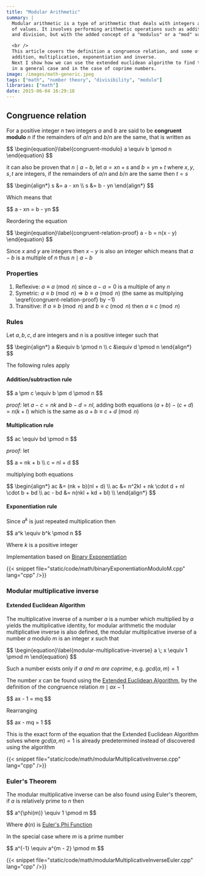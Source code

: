 ```yaml
---
title: "Modular Arithmetic"
summary: |
  Modular arithmetic is a type of arithmetic that deals with integers and remains within a fixed range
  of values. It involves performing arithmetic operations such as addition, subtraction, multiplication,
  and division, but with the added concept of a "modulus" or a "mod" value.

  <br />
  This article covers the definition a congruence relation, and some of its properties like
  addition, multiplication, exponentiation and inverse.
  Next I show how we can use the extended euclidean algorithm to find the modular multiplicative inverse
  in a general case and in the case of coprime numbers.
image: /images/math-generic.jpeg
tags: ["math", "number theory", "divisibility", "modulo"]
libraries: ["math"]
date: 2015-06-04 16:29:18
---
```


## Congruence relation

For a positive integer $n$ two integers $a$ and $b$ are said to be **congruent modulo** $n$ if the remainders of $a / n$ and $b / n$ are the same, that is written as

<div>$$
\begin{equation}\label{congruent-modulo}
a \equiv b \pmod n
\end{equation}
$$</div>

it can also be proven that $n \mid a - b$, let $a = xn + s$ and $b = yn + t$ where $x, y, s, t$ are integers, if the remainders of $a/n$ and $b/n$ are the same then $t = s$

<div>$$
\begin{align*}
s &= a - xn \\
s &= b - yn
\end{align*}
$$</div>

Which means that

<div>$$
a - xn = b - yn
$$</div>

Reordering the equation

<div>$$
\begin{equation}\label{congruent-relation-proof}
a - b = n(x - y)
\end{equation}
$$</div>

Since $x$ and $y$ are integers then $x - y$ is also an integer which means that $a - b$ is a multiple of $n$ thus $n \mid a - b$

### Properties

1. Reflexive: $a \equiv a \pmod n$ since $a - a = 0$ is a multiple of any $n$
2. Symetric: $a \equiv b \pmod n \Rightarrow b \equiv a \pmod n$ (the same as multiplying \eqref{congruent-relation-proof} by $-1$)
3. Transitive: if $a \equiv b \pmod n$ and $b \equiv c \pmod n$ then $a \equiv c \pmod n$

### Rules

Let $a, b, c, d$ are integers and $n$ is a positive integer such that

<div>$$
\begin{align*}
a &\equiv b \pmod n \\
c &\equiv d \pmod n
\end{align*}
$$</div>

The following rules apply

#### Addition/subtraction rule

<div>$$
a \pm c \equiv b \pm d \pmod n
$$</div>

*proof:* let $a - c = nk$ and $b - d = nl$, adding both equations $(a + b) - (c + d) = n(k + l)$ which is the same as $a + b \equiv c + d \pmod n$

#### Multiplication rule

<div>$$
ac \equiv bd \pmod n
$$</div>

*proof:* let

<div>$$
a = nk + b \\
c = nl + d
$$</div>

multiplying both equations

<div>$$
\begin{align*}
ac &= (nk + b)(nl + d) \\
ac &= n^2kl + nk \cdot d + nl \cdot b + bd \\
ac - bd &= n(nkl + kd + bl) \\
\end{align*}
$$</div>

#### Exponentiation rule

Since $a^k$ is just repeated multiplication then

<div>$$
a^k \equiv b^k \pmod n
$$</div>

Where $k$ is a positive integer

Implementation based on [Binary Exponentiation](../binary-exponentiation/)

{{< snippet file="static/code/math/binaryExponentiationModuloM.cpp" lang="cpp" />}}

### Modular multiplicative inverse

#### Extended Euclidean Algorithm

The multiplicative inverse of a number $a$ is a number which multiplied by $a$ yields the multiplicative identity, for modular arithmetic the modular multiplicative inverse is also defined, the modular multiplicative inverse of a number $a$ modulo $m$ is an integer $x$ such that

<div>$$
\begin{equation}\label{modular-multiplicative-inverse}
a \; x \equiv 1 \pmod m
\end{equation}
$$</div>

Such a number exists only if *$a$ and $m$ are coprime*, e.g. $gcd(a, m) = 1$

The number $x$ can be found using the [Extended Euclidean Algorithm](../extended-euclidean-algorithm/), by the definition of the congruence relation $m \mid ax - 1$

<div>$$
ax - 1 = mq
$$</div>

Rearranging

<div>$$
ax - mq = 1
$$</div>

This is the exact form of the equation that the Extended Euclidean Algorithm solves where $gcd(a, m) = 1$ is already predetermined instead of discovered using the algorithm

{{< snippet file="static/code/math/modularMultiplicativeInverse.cpp" lang="cpp" />}}

### Euler's Theorem

The modular multiplicative inverse can be also found using Euler's theorem, if $a$ is relatively prime to $n$ then

<div>$$
a^{\phi(m)} \equiv 1 \pmod m
$$</div>

Where $\phi(n)$ is [Euler's Phi Function](../eulers-phi/)

In the special case where $m$ is a prime number

<div>$$
a^{-1} \equiv a^{m - 2} \pmod m
$$</div>

{{< snippet file="static/code/math/modularMultiplicativeInverseEuler.cpp" lang="cpp" />}}
